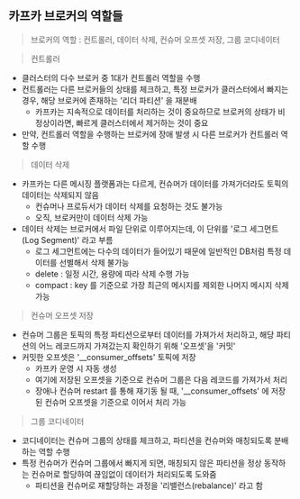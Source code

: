## 카프카 브로커의 역할들

> 브로커의 역할 : 컨트롤러, 데이터 삭제, 컨슈머 오프셋 저장, 그룹 코디네이터

> 컨트롤러
  - 클러스터의 다수 브로커 중 1대가 컨트롤러 역할을 수행
  - 컨트롤러는 다른 브로커들의 상태를 체크하고, 특정 브로커가 클러스터에서 빠지는 경우, 해당 브로커에 존재하는 '리더 파티션' 을 재분배
    - 카프카는 지속적으로 데이터를 처리하는 것이 중요하므로 브로커의 상태가 비정상이라면, 빠르게 클러스터에서 제거하는 것이 중요
  - 만약, 컨트롤러 역할을 수행하는 브로커에 장애 발생 시 다른 브로커가 컨트롤러 역할 수행

> 데이터 삭제
  - 카프카는 다른 메시징 플랫폼과는 다르게, 컨슈머가 데이터를 가져가더라도 토픽의 데이터는 삭제되지 않음
    - 컨슈머나 프로듀서가 데이터 삭제를 요청하는 것도 불가능
    - 오직, 브로커만이 데이터 삭제 가능
  - 데이터 삭제는 브로커에서 파일 단위로 이루어지는데, 이 단위를 '로그 세그먼트 (Log Segment)' 라고 부름
    - 로그 세그먼트에는 다수의 데이터가 들어있기 때문에 일반적인 DB처럼 특정 데이터를 선별해서 삭제 불가능
    - delete : 일정 시간, 용량에 따라 삭제 수행 가능
    - compact : key 를 기준으로 가장 최근의 메시지를 제외한 나머지 메시지 삭제 가능 

> 컨슈머 오프셋 저장
  - 컨슈머 그룹은 토픽의 특정 파티션으로부터 데이터를 가져가서 처리하고, 해당 파티션의 어느 레코드까지 가져갔는지 확인하기 위해 '오프셋'을 '커밋' 
  - 커밋한 오프셋은 '__consumer_offsets' 토픽에 저장
    - 카프카 운영 시 자동 생성 
    - 여기에 저장된 오프셋을 기준으로 컨슈머 그룹은 다음 레코드를 가져가서 처리
    - 장애나 컨슈머 restart 를 통해 재기동 될 때, '__consumer_offsets' 에 저장된 컨슈머 오프셋을 기준으로 이어서 처리 가능

> 그룹 코디네이터
  - 코디네이터는 컨슈머 그룹의 상태를 체크하고, 파티션을 컨슈머와 매칭되도록 분배하는 역할 수행
  - 특정 컨슈머가 컨슈머 그룹에서 빠지게 되면, 매칭되지 않은 파티션을 정상 동작하는 컨슈머로 할당하여 끊임없이 데이터가 처리되도록 도와줌
    - 파티션을 컨슈머로 재할당하는 과정을 '리밸런스(rebalance)' 라고 함
